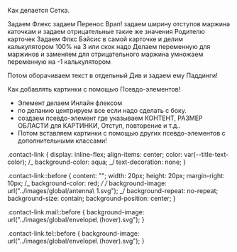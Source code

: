 Как делается Сетка.

Задаем Флекс
задаем Перенос Врап!
задаем ширину отступов маржина каточкам и задаем отрицательные такие же значения Родителю карточек
Задаем Флкс Бэйсис в самой карточке и делим калькулятором 100% на 3 или скок надо
Делаем переменную для маржинов и заменяем
для отрицательного маржина умножаем переменную на -1 калькулятором

Потом оборачиваем текст в отдельный Див и задаем ему Паддинги!

Как добавлять картинки с помощью Псевдо-элементов!

- Элемент делаем Инлайн флексом
- по деланию центрируем все если надо сделать с боку.
- создаем псевдо-элемент где указываем КОНТЕНТ, РАЗМЕР ОБЛАСТИ для КАРТИНКИ, Отступ, повторение и т.д..
- Потом вставляем картинки с помощью других псевдо-элементов с дополнительными классами!

.contact-link {
display: inline-flex;
align-items: center;
color: var(--title-text-color);
/_ background-color: aqua; _/
text-decoration: none;
}

.contact-link::before {
content: "";
width: 20px;
height: 20px;
margin-right: 10px;
/_ background-color: red; _/
/_ background-image: url("../images/global/antenna\ 1.svg"); _/
background-repeat: no-repeat;
background-size: contain;
background-position: center;
}

.contact-link.mail::before {
background-image: url("../images/global/envelope\ \(hover\).svg");
}

.contact-link.tel::before {
background-image: url("../images/global/envelope\ \(hover\).svg");
}
